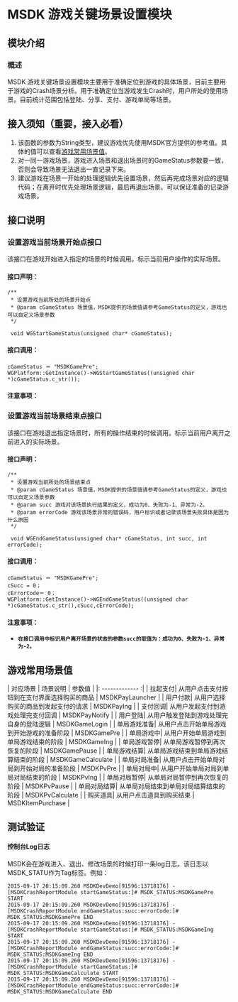 MSDK 游戏关键场景设置模块
===

模块介绍
---

### 概述
MSDK 游戏关键场景设置模块主要用于准确定位到游戏的具体场景，目前主要用于游戏的Crash场景分析。用于准确定位当游戏发生Crash时，用户所处的使用场景。目前统计范围包括登陆、分享、支付、游戏单局等场景。

## 接入须知（重要，接入必看）

1. 该函数的参数为String类型，建议游戏优先使用MSDK官方提供的参考值。具体的值可以查看[游戏常用场景值](gameStatus.md#游戏常用场景值)。
2. 对一同一游戏场景，游戏进入场景和退出场景时的GameStatus参数要一致，否则会导致场景无法退出一直记录下来。
3. 建议游戏在场景一开始的处理逻辑优先设置场景，然后再完成场景对应的逻辑代码；在离开时优先处理场景逻辑，最后再退出场景。可以保证准备的记录游戏场景。

## 接口说明

### 设置游戏当前场景开始点接口

该接口在游戏开始进入指定的场景的时候调用。标示当前用户操作的实际场景。

#### 接口声明：
	
	/**
	 * 设置游戏当前所处的场景开始点
	 * @param cGameStatus 场景值，MSDK提供的场景值请参考GameStatus的定义，游戏也可以自定义场景参数
	 */
	 
	 void WGStartGameStatus(unsigned char* cGameStatus);

#### 接口调用：

	cGameStatus ＝ "MSDKGamePre";
	WGPlatform::GetInstance()->WGStartGameStatus((unsigned char *)cGameStatus.c_str());
	
#### 注意事项：



### 设置游戏当前场景结束点接口

该接口在游戏退出指定场景时，所有的操作结束的时候调用。标示当前用户离开之前进入的实际场景。

#### 接口声明：
	
	/**
	 * 设置游戏当前所处的场景结束点
	 * @param cGameStatus 场景值，MSDK提供的场景值请参考GameStatus的定义，游戏也可以自定义场景参数
	 * @param succ 游戏对该场景执行结果的定义，成功为0、失败为-1、异常为-2。
	 * @param errorCode 游戏该场景异常的错误码，用户标识或者记录该场景失败具体是因为什么原因
	 */
	 
	 void WGEndGameStatus(unsigned char* cGameStatus, int succ, int errorCode);

#### 接口调用：

	cGameStatus ＝ "MSDKGamePre";
	cSucc = 0；
	cErrorCode＝ 0；
	WGPlatform::GetInstance()->WGEndGameStatus((unsigned char *)cGameStatus.c_str(),cSucc,cErrorCode);

#### 注意事项：

- **`在接口调用中标识用户离开场景的状态的参数succ的取值为：成功为0、失败为-1、异常为-2。`**

## 游戏常用场景值


| 对应场景 | 场景说明 | 参数值 |
|: ------------- :|
| 拉起支付| 从用户点击支付按钮到在支付界面选择购买的商品 | MSDKPayLauncher |
| 用户付款| 从用户选择购买的商品到发起支付的请求 | MSDKPayIng |
| 支付回调| 从用户发起支付到游戏处理完支付回调 | MSDKPayNotify |
| 用户登陆| 从用户触发登陆到游戏处理完自身的登陆逻辑 | MSDKGameLogin |
| 单局游戏准备| 从用户点击开始单局游戏到开始游戏的准备阶段 | MSDKGamePre |
| 单局游戏中| 从用户开始单局游戏到单局游戏结束的阶段 | MSDKGameIng |
| 单局游戏暂停| 从单局游戏暂停到再次恢复的阶段 | MSDKGamePause |
| 单局游戏结算| 从单局游戏结束到单局游戏结算结束的阶段 | MSDKGameCalculate |
| 单局对局准备| 从用户点击开始单局对局到开始对局的准备阶段 | MSDKPvPre |
| 单局对局中| 从用户开始单局对局到单局对局结束的阶段 | MSDKPvIng |
| 单局对局暂停| 从单局对局暂停到再次恢复的阶段 | MSDKPvPause |
| 单局对局结算| 从单局对局结束到单局对局结算结束的阶段 | MSDKPvCalculate |
| 购买道具| 从用户点击道具到购买结束 | MSDKItemPurchase |

## 测试验证

#### 控制台Log日志

MSDK会在游戏进入、退出、修改场景的时候打印一条log日志。该日志以MSDK_STATU作为Tag标签。例如：

	2015-09-17 20:15:09.260 MSDKDevDemo[91596:13718176] -[MSDKCrashReportModule startGameStatus:]# MSDK_STATUS:MSDKGamePre START
	2015-09-17 20:15:09.260 MSDKDevDemo[91596:13718176] -[MSDKCrashReportModule endGameStatus:succ:errorCode:]# MSDK_STATUS:MSDKGamePre END
	2015-09-17 20:15:09.260 MSDKDevDemo[91596:13718176] -[MSDKCrashReportModule startGameStatus:]# MSDK_STATUS:MSDKGameIng START
	2015-09-17 20:15:09.260 MSDKDevDemo[91596:13718176] -[MSDKCrashReportModule endGameStatus:succ:errorCode:]# MSDK_STATUS:MSDKGameIng END
	2015-09-17 20:15:09.260 MSDKDevDemo[91596:13718176] -[MSDKCrashReportModule startGameStatus:]# MSDK_STATUS:MSDKGameCalculate START
	2015-09-17 20:15:09.260 MSDKDevDemo[91596:13718176] -[MSDKCrashReportModule endGameStatus:succ:errorCode:]# MSDK_STATUS:MSDKGameCalculate END

